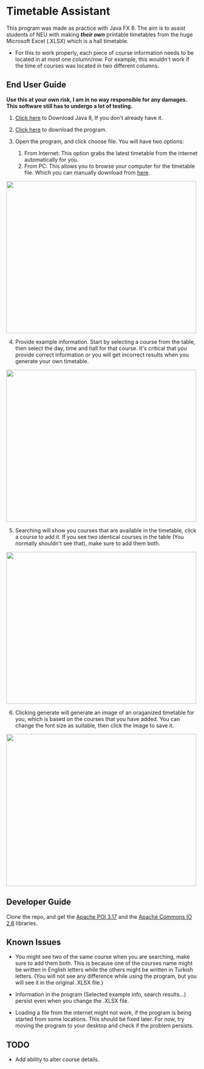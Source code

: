# Timetable Assistant
This program was made as practice with Java FX 8. The aim is to assist students of NEU with making _**their own**_ printable timetables from the huge Microsoft Excel (.XLSX) which is a hall timetable.

* For this to work properly, each piece of course information needs to be located in at most one column/row. For example, this wouldn't work if the time of courses was located in two different columns.

## End User Guide
**Use this at your own risk, I am in no way responsible for any damages. This software still has to undergo a lot of testing.**

1. [Click here](http://www.oracle.com/technetwork/java/javase/downloads/jre8-downloads-2133155.html) to Download Java 8, If you don't already have it.

2. [Click here](https://github.com/yli-yasir/Timetable-Assistant/releases/download/v0.91-beta/Timetable.Assistant.jar) to download the program.

3. Open the program, and click choose file. You will have two options:
    1. From Internet: This option grabs the latest timetable from the internet automatically for you.
    1. From PC: This allows you to browse your computer for the timetable file. Which you can manually download from [here](http://library.neu.edu.tr/uploaded-files/classtimetable/index_en.html).
    
<img src="https://i.imgur.com/6zC6uNr.gif" height="400" width="500"/>

4. Provide example information. Start by selecting a course from the table, then select the day, time and hall for that course. It's critical that you provide correct information or you will get incorrect results when you generate your own timetable.

<img src="https://i.imgur.com/D3xy4LL.gif" height="400" width="500"/>

5. Searching will show you courses that are available in the timetable, click a course to add it. If you see two identical courses in the table (You normally shouldn't see that), make sure to add them both.

<img src="https://i.imgur.com/2F5vUJq.gif" height="400" width="500"/>

6. Clicking generate will generate an image of an oraganized timetable for you, which is based on the courses that you have added. You can change the font size as suitable, then click the image to save it.

<img src="https://i.imgur.com/dNRmUXh.gif" height="400" width="500"/>


## Developer Guide
Clone the repo, and get the [Apache POI 3.17](https://poi.apache.org/download.html#POI-3.17) and the [Apache Commons IO 2.6](https://commons.apache.org/proper/commons-io/download_io.cgi) libraries.


## Known Issues

* You might see two of the same course when you are searching, make sure to add them both. This is because one of the courses name might be written in English letters while the others might be written in Turkish letters. (You will not see any difference while using the program, but you will see it in the original .XLSX file.)

* Information in the program (Selected example info, search results...) persist even when you change the .XLSX file.

* Loading a file from the internet might not work, if the program is being started from some locations. This should be fixed later. For now, try moving the program to your desktop and check if the problem persists.

## TODO
* Add ability to alter course details.

    


